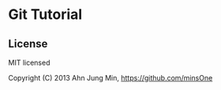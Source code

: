 # Git Tutorial

## License

MIT licensed

Copyright (C) 2013 Ahn Jung Min, https://github.com/minsOne
